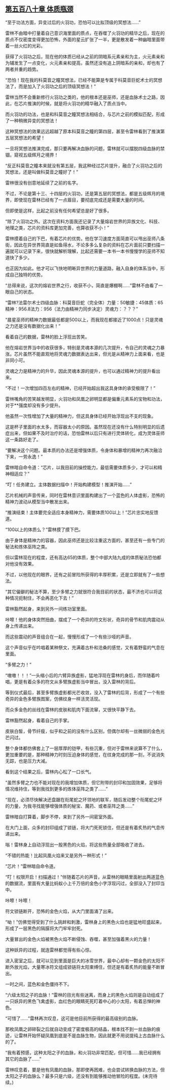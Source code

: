 ## [第五百八十章 体质瓶颈](https://www.xxbiquge.com/11_11222/8964321.html)


  “至于功法方面，异变过后的火羽功，恐怕可以比拟顶级的冥想法……”

  雷林不由暗中打量着自己意识海里面的质点，在吞噬了火羽功的精华之后，现在的质点不仅密度变得更加恐怖，外面的星云扩张了一半，更是散发着一种幽暗里面带着一丝火红的光彩。

  获得了火羽功之后，现在他的体质已经从之前的阴暗系元素亲和为主，火元素亲和为辅发生了一点变化，火元素亲和提高，虽然还没有追上阴暗系的亲和，却也有了两者并重的趋势。

  “恐怕！现在我的科莫音之瞳冥想法，已经不能算是专属于科莫音巨蛇术士的冥想法了，而是加入了火羽功之后的顶级冥想法！”

  雷林当然不会重新修行火羽功之类的，他的根本还是巫师，还是血脉术士之路，因此，在芯片推演的时候，就是将火羽功的精华融入了质点当中。

  而火羽功的功法，也是和科莫音之瞳冥想法相结合，与芯片之前的模拟匹配，形成了一种稍微异变的冥想法！

  这种冥想法的效果远远超越了原本科莫音之瞳的第四层，甚至令雷林看到了推演第五层冥想法的希望！

  一旦将冥想法推演完成，那只要再解决血脉的问题，雷林就可以摆脱四级血脉的禁锢，窥视五级辉月之境界！

  “反正科莫音之瞳本来就没有第五层，我这种经过芯片提升，融合了火羽功之后的冥想法，还是叫做科莫音之瞳好了！”

  雷林很没有创意地延续了之前的名字。

  不过，不论是第十三、十四层的火羽功，还是第五层的冥想法，都是五级辉月的境界，即使现在雷林已经有了一点眉目，要彻底完成还是需要大量的时间。

  但即使是这样，比起之前没有任何希望总是好了很多。

  “除了火羽功之外。这次在资料方面我还记录了大量熔岩世界的异族文化、科技、地理之类，芯片的资料库更加完善，也算收获不小！”

  雷林摸着自己的下巴，有着芯片的优势。他在学习速度方面简直可以甩出巫师八条街，因此在异世界简直是如鱼得水，不论多多么复杂的资料在芯片面前只要扫描一遍就可以记录下来，很快就解析理解，比起还需要一本书一本书慢慢学的巫师不知道快了多少。

  也正因为如此。他才可以飞快地明晰异世界的力量道路，融入自身的体系当中，形成自己独特的优势。

  “总得来说，这次的熔岩世界之行，收获不小，简直是爆棚啊……”雷林不由看了一眼自己的状态。

  “雷林?法雷尔术士四级血脉：科莫音巨蛇（完全体）力量：50敏捷：45体质：65精神：956.8法力：956（法力由精神力同步决定）灵魂力：？？？”

  “晨星巫师的精神力数据最低都是500以上，而我现在都接近了1000点！只是灵魂之力还是没有数据化出来！”

  看着自己的数据，雷林的脸上浮现出苦笑。

  他在熔岩世界当中的收获很多，特别是灵魂本源的几次提升，令自己的灵魂之力暴涨。芯片虽然不能直观地将灵魂力数据表达出来，但光是从精神力上面来看，也是非同小可。

  灵魂之力是精神力的升华，因此灵魂本源的提升，也可以通过精神力的提升看出来。

  “不过！一次增加四百左右的精神，已经开始超出我这具身体的承受极限了！”

  雷林嘴角的苦笑越发明显，火羽功和凤凰之卵明显都是偏重元素系的宝物和功法，对于**强度却没有多少提升。

  他虽然一次性增加了大量的精神力，但这具身体已经开始浮现出不支的现象。

  这是杯子里面的水太多，而容器太小的原因。虽然现在还没有什么特别明显的后遗症出来，但如果不及时治疗的话，恐怕雷林以后只有进行灵体转化，成为灵体巫师这一条路好走了。

  “要解决这个问题。最本质的办法还是增强体质，令身体和暴增的精神力再次融洽下来，一劳永逸！”

  雷林暗自命令道：“芯片，以我目前的操控能力，最低需要体质多少，才可以和精神相适应？”

  “叮！任务建立。主体数据扫描中！开始构建模型！推演开始……”

  芯片机械的声音传来，同时在雷林意识里面构建出了一个蓝色的人体虚影，恐怖的精神力波动从模型当中散发出来。

  “推演结束！主体要完全适应本身精神力，需要体质100以上！”芯片忠实地反馈道。

  “100以上的体质么？”雷林摸了摸下巴。

  由于身体是精神力的容器，因此巫师还是比较注重这方面的，甚至还有一些专门的秘法和炼体巫阵之类。

  但以雷林现在的程度，还有高达65的体质，整个中部大陆九成的体质秘法恐怕都对他没有效果。

  不过，以他现在的眼界，还有之前冒险所获得的丰厚积累，还是立即就有了一些想法。

  “其它偏僻的秘法不算，至少多臂之力就很符合我目前的状态，最不济也可以将这种情况扼制住，不会再恶化下去！”

  雷林豁然起身，来到另外一间练功室里面。

  咔嚓！他的身体突然扭曲，摆成了一个奇异的符文形状，奇异的骨节和肌肉震动从身上传递出来。

  而这些震动的声音组合在一起，慢慢形成了一个有些沙哑的声音。

  这个声音似乎在吟唱着某种祭文，充满着古朴和沧桑的感觉，又有着野蛮的气息在里面。

  “多臂之力！”

  “嗷嗷！！！”一头缩小后的六臂异族虚影，猛地浮现在雷林的身后，而伴随着吟唱，更是有着众多的符文从多臂族虚影当中冒出，没入雷林的背后。

  等到仪式最后，甚至多臂族虚影都光芒收敛，没入了雷林的后背，形成了一个有些奇异的金色多臂族图案，仿佛纹身一样活灵活现。

  而众多金色的丝线在雷林的皮肤和肌肉下面流窜，又很快平静下去。

  雷林豁然起身，看着自己的手掌。

  皮肤白皙，骨节纤瘦，似乎和之前的没有什么区别，但偶尔却有一丝微弱的金色光芒闪过。

  整个身体都仿佛套上了一层厚厚的铠甲，有些沉重，但对于雷林来说算不了什么，更加重要的是，那种精神力时刻压迫身体的感觉，在纹身完成的那一刻，不说消失无踪，也是压力大减。

  看到这个结果之后，雷林内心松了一口长气。

  “虽然多臂之力也不能对现在的我增加体质，但它附带的封印和加固效果，足够将情况维持住，等到我找到更多的炼体巫阵之类了……”

  “现在，必须尽快解决还盘踞在衔尾蛇之环领地的联军，随后发动整个衔尾蛇之环的力量，为我寻找能够增强体质的秘宝、魔药、或者巫阵之类……”

  雷林暗自打算着，脚步不停，来到了另外一间密室外面。

  在大门上面，众多的封印组成了锁链，将大门死死锁住，但还是有着炙热的气息传递出来。

  嗡！雷林身上自动浮现出一股黑色的火焰，将这些热量全部吸收了进去。

  “不错的热能！比起凤凰火焰来又是另外一种形式！”

  “芯片！”雷林暗自命令道。

  “叮！权限开启！扫描通过！”伴随着芯片的声音，从雷林的眼睛里面射出两道蓝色的数据流，里面有大量比蚂蚁小上千万倍的金色小字浮现闪过，全部没入了封印当中。

  咔嚓！咔嚓！

  符文锁链断开，恐怖的金色火焰，从大门里面涌了出来。

  “呦！”仿佛觉得受到了什么挑衅和刺激，雷林身上的黑色火焰也是猛地旺盛起来，形成了一层黑色的隔膜将大门牢牢封死。

  大量冒出的金色火焰被黑色火焰不断侵蚀、吞噬，甚至加强着黑火的力量！

  这种妖异的过程，就连雷林都觉得有些心惊。

  进入密室之后，就可以见到里面是巨大的冰雪世界，最中心却有一颗金色的太阳不断外放光焰，大量寒冰符文组成锁链将太阳束缚住，但还是有着炙热的能量不断冒出。

  一时之间，蓝色和金色僵持不下。

  “六级太阳之子的血脉！”雷林的目光有些迷离，而身上的黑色火焰则是自动组成了一只妖异的黑色飞禽虚影，血红色的眼睛死死盯着中心的小太阳，有着忌惮的神色。

  “可惜了……”雷林再次叹息，这可是他目前所获得的最高级别的血脉。

  那枚凤凰之卵碎裂之后就自动变成了密度极高的结晶，根本找不到一丝血脉的痕迹，让雷林开始怀疑凤凰到底是不是血脉生物，因此就更不用说提纯上古血脉什么的了。

  “我有着预感，这种太阳之子的血脉，和火羽功非常匹配，但可惜……我已经拥有其它的血脉了……”

  雷林叹息着，要是他有凤凰的血脉，那即使再困难，也会尝试转换血脉的方法，但太阳之子的血脉么？最多只是六级，还没有到能够推动他冒险的程度。(未完待续。)
